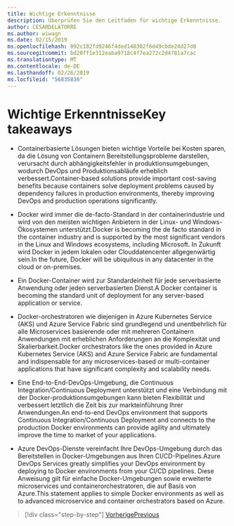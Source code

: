 ```yaml
---
title: Wichtige Erkenntnisse
description: Überprüfen Sie den Leitfaden für wichtige Erkenntnisse.
author: CESARDELATORRE
ms.author: wiwagn
ms.date: 02/15/2019
ms.openlocfilehash: 092c182fd9246f4ded148302f6d49cbde24d27d0
ms.sourcegitcommit: bd28ff1e312eaba9718c4f7ea272c2d4781a7cac
ms.translationtype: MT
ms.contentlocale: de-DE
ms.lasthandoff: 02/26/2019
ms.locfileid: "56835836"
---
```

# <a name="key-takeaways"></a><span data-ttu-id="5b200-103">Wichtige Erkenntnisse</span><span class="sxs-lookup"><span data-stu-id="5b200-103">Key takeaways</span></span>

- <span data-ttu-id="5b200-104">Containerbasierte Lösungen bieten wichtige Vorteile bei Kosten sparen, da die Lösung von Containern Bereitstellungsprobleme darstellen, verursacht durch abhängigkeitsfehler in produktionsumgebungen, wodurch DevOps und Produktionsabläufe erheblich verbessert.</span><span class="sxs-lookup"><span data-stu-id="5b200-104">Container-based solutions provide important cost-saving benefits because containers solve deployment problems caused by dependency failures in production environments, thereby improving DevOps and production operations significantly.</span></span>

- <span data-ttu-id="5b200-105">Docker wird immer die de-facto-Standard in der containerindustrie und wird von den meisten wichtigen Anbietern in der Linux- und Windows-Ökosystemen unterstützt.</span><span class="sxs-lookup"><span data-stu-id="5b200-105">Docker is becoming the de facto standard in the container industry and is supported by the most significant vendors in the Linux and Windows ecosystems, including Microsoft.</span></span> <span data-ttu-id="5b200-106">In Zukunft wird Docker in jedem lokalen oder Clouddatencenter allgegenwärtig sein.</span><span class="sxs-lookup"><span data-stu-id="5b200-106">In the future, Docker will be ubiquitous in any datacenter in the cloud or on-premises.</span></span>

- <span data-ttu-id="5b200-107">Ein Docker-Container wird zur Standardeinheit für jede serverbasierte Anwendung oder jeden serverbasierten Dienst.</span><span class="sxs-lookup"><span data-stu-id="5b200-107">A Docker container is becoming the standard unit of deployment for any server-based application or service.</span></span>

- <span data-ttu-id="5b200-108">Docker-orchestratoren wie diejenigen in Azure Kubernetes Service (AKS) und Azure Service Fabric sind grundlegend und unentbehrlich für alle Microservices basierende oder mit mehreren Containern Anwendungen mit erheblichen Anforderungen an die Komplexität und Skalierbarkeit.</span><span class="sxs-lookup"><span data-stu-id="5b200-108">Docker orchestrators like the ones provided in Azure Kubernetes Service (AKS) and Azure Service Fabric are fundamental and indispensable for any microservices-based or multi-container applications that have significant complexity and scalability needs.</span></span>

- <span data-ttu-id="5b200-109">Eine End-to-End-DevOps-Umgebung, die Continuous Integration/Continuous Deployment unterstützt und eine Verbindung mit der Docker-produktionsumgebungen kann bieten Flexibilität und verbessert letztlich die Zeit bis zur markteinführung Ihrer Anwendungen.</span><span class="sxs-lookup"><span data-stu-id="5b200-109">An end-to-end DevOps environment that supports Continuous Integration/Continuous Deployment and connects to the production Docker environments can provide agility and ultimately improve the time to market of your applications.</span></span>

- <span data-ttu-id="5b200-110">Azure DevOps-Dienste vereinfacht Ihre DevOps-Umgebung durch das Bereitstellen in Docker-Umgebungen aus Ihren CI/CD-Pipelines.</span><span class="sxs-lookup"><span data-stu-id="5b200-110">Azure DevOps Services greatly simplifies your DevOps environment by deploying to Docker environments from your CI/CD pipelines.</span></span> <span data-ttu-id="5b200-111">Diese Anweisung gilt für einfache Docker-Umgebungen sowie erweiterte microservices und containerorchestratoren, die auf Basis von Azure.</span><span class="sxs-lookup"><span data-stu-id="5b200-111">This statement applies to simple Docker environments as well as to advanced microservice and container orchestrators based on Azure.</span></span>

>[!div class="step-by-step"]
>[<span data-ttu-id="5b200-112">Vorherige</span><span class="sxs-lookup"><span data-stu-id="5b200-112">Previous</span></span>](../run-manage-monitor-docker-environments/monitor-containerized-application-services.md)
